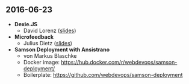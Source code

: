 2016-06-23
----------
- **Dexie.JS**
  - David Lorenz ([slides](https://slides.com/activenode/h-2-3/live#/))
- **Microfeedback**
  - Julius Dietz ([slides](http://www.slideshare.net/JuliusDietz1/microfeedback-ux-camp-switzerland))
- **Samson Deployment with Ansistrano**
  - von Markus Blaschke
  - Docker image: https://hub.docker.com/r/webdevops/samson-deployment/
  - Boilerplate: https://github.com/webdevops/samson-deployment
